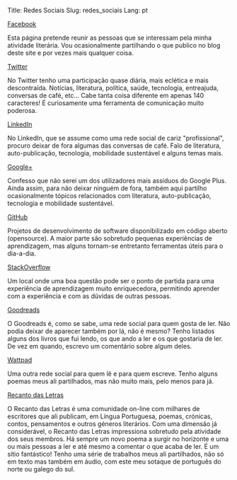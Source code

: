 Title: Redes Sociais 
Slug: redes_sociais
Lang: pt

[Facebook](http://facebook.com/escritorvictordomingos)

Esta página pretende reunir as pessoas que se interessam pela minha atividade literária. Vou ocasionalmente partilhando o que publico no blog deste site e por vezes mais qualquer coisa.


[Twitter](http://twitter.com/victordomingos)

No Twitter tenho uma participação quase diária, mais eclética e mais descontraída. Notícias, literatura, política, saúde, tecnologia, entreajuda, conversas de café, etc... Cabe tanta coisa diferente em apenas 140 caracteres! É curiosamente uma ferramenta de comunicação muito poderosa.


[LinkedIn](http://pt.linkedin.com/in/victordomingos)

No LinkedIn, que se assume como uma rede social de cariz "profissional", procuro deixar de fora algumas das conversas de café. Falo de literatura, auto-publicação, tecnologia, mobilidade sustentável e alguns temas mais.


[Google+](https://plus.google.com/+VictordomingosEscritor)

Confesso que não serei um dos utilizadores mais assíduos do Google Plus. Ainda assim, para não deixar ninguém de fora, também aqui partilho ocasionalmente tópicos relacionados com literatura, auto-publicação, tecnologia e mobilidade sustentável. 


[GitHub](https://github.com/victordomingos)

Projetos de desenvolvimento de software disponibilizado em código aberto (opensource). A maior parte são sobretudo pequenas experiências de aprendizagem, mas alguns tornam-se entretanto ferramentas úteis para o dia-a-dia.


[StackOverflow](https://stackoverflow.com/users/6167478/victor-domingos)

Um local onde uma boa questão pode ser o ponto de partida para uma experiência de aprendizagem muito enriquecedora, permitindo aprender com a experiência e com as dúvidas de outras pessoas.


[Goodreads](http://www.goodreads.com/author/show/5319595.Victor_Domingos)

O Goodreads é, como se sabe, uma rede social para quem gosta de ler. Não podia deixar de aparecer também por lá, não é mesmo? Tenho listados alguns dos livros que fui lendo, os que ando a ler e os que gostaria de ler. De vez em quando, escrevo um comentário sobre algum deles.


[Wattpad](http://www.wattpad.com/user/VictorDomingos)

Uma outra rede social para quem lê e para quem escreve. Tenho alguns poemas meus ali partilhados, mas não muito mais, pelo menos para já.


[Recanto das Letras](http://www.recantodasletras.com.br/autor_textos.php?id=161879)

O Recanto das Letras é uma comunidade on-line com milhares de escritores que ali publicam, em Língua Portuguesa, poemas, crónicas, contos, pensamentos e outros géneros literários. Com uma dimensão já considerável, o Recanto das Letras impressiona sobretudo pela atividade dos seus membros. Há sempre um novo poema a surgir no horizonte e uma ou mais pessoas a ler e até mesmo a comentar o que acaba de ler. É um sítio fantástico! Tenho uma série de trabalhos meus ali partilhados, não só em texto mas também em áudio, com este meu sotaque de português do norte ou galego do sul.